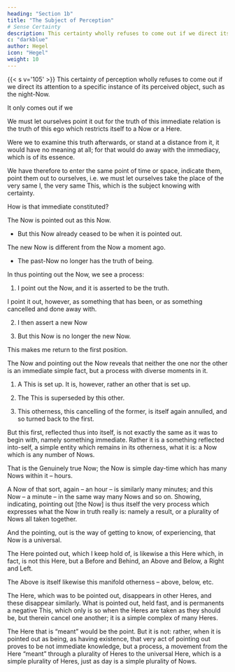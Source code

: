 ```yaml
---
heading: "Section 1b"
title: "The Subject of Perception"
# Sense Certainty
description: This certainty wholly refuses to come out if we direct its attention to a Now that is night, or an I to whom it is night. We will go to it and let ourselves point out the Now that is asserted.
c: "darkblue"
author: Hegel
icon: "Hegel"
weight: 10
---
```



{{< s v='105' >}} This certainty of perception wholly refuses to come out if we direct its attention to a specific instance of its perceived object, such as the night-Now.
 <!-- that is night, or an I to whom it is night.  -->

<!-- We will go to it and let ourselves point out the Now that is asserted.  -->

It only comes out if we 

We must let ourselves point it out for the truth of this immediate relation is the truth of this ego which restricts itself to a Now or a Here. 

Were we to examine this truth afterwards, or stand at a distance from it, it would have no meaning at all; for that would do away with the immediacy, which is of its essence.

We have therefore to enter the same point of time or space, indicate them, point them out to ourselves, i.e. we must let ourselves take the place of the very same I, the very same This, which is the subject knowing with certainty. 

How is that immediate constituted? 

<!-- , which is shown to us. -->

<!-- Φ 106.  -->

The Now is pointed out as this Now.
- But this Now already ceased to be when it is pointed out. 

The new Now is different from the Now a moment ago. 
- The past-Now no longer has the truth of being. 

 <!-- as it is shown to us is one that has been, and that is its truth; it does not have , of something that is. No doubt this is true, that it has been; but what has been is in point of fact not genuinely real, it is not, and the point in question concerned what is, concerned being. -->

<!-- Φ 107.  -->

In thus pointing out the Now, we see a process:

1. I point out the Now, and it is asserted to be the truth. 

I point it out, however, as something that has been, or as something cancelled and done away with. 

2. I then assert a new Now

3. But this Now is no longer the new Now. 

This makes me return to the first position. 

<!-- I thus annul and pass beyond that first truth and in the second place I now assert as the second truth that it has been, that it is superseded.  -->

<!-- But, thirdly, what has been is not; I then supersede, cancel, its having been, the fact of its being annulled, the second truth, negate thereby the negation of the Now and return in so doing to the first position: that Now is.  -->

The Now and pointing out the Now reveals that neither the one nor the other is an immediate simple fact, but a process with diverse moments in it. 

1. A This is set up. It is, however, rather an other that is set up. 

2. The This is superseded by this other. 

3. This otherness, this cancelling of the former, is itself again annulled, and so turned back to the first. 

But this first, reflected thus into itself, is not exactly the same as it was to begin with, namely something immediate. Rather it is a something reflected into-self, a simple entity which remains in its otherness, what it is: a Now which is any number of Nows.

That is the Genuinely true Now; the Now is simple day-time which has many Nows within it – hours. 

A Now of that sort, again – an hour – is similarly many minutes; and this Now – a minute – in the same way many Nows and so on. Showing, indicating, pointing out [the Now] is thus itself the very process which expresses what the Now in truth really is: namely a result, or a plurality of Nows all taken together. 

And the pointing, out is the way of getting to know, of experiencing, that Now is a universal.

<!-- Φ 108.  -->

The Here pointed out, which I keep hold of, is likewise a this Here which, in fact, is not this Here, but a Before and Behind, an Above and Below, a Right and Left. 

The Above is itself likewise this manifold otherness – above, below, etc. 

The Here, which was to be pointed out, disappears in other Heres, and these disappear similarly. What is pointed out, held fast, and is permanents a negative This, which only is so when the Heres are taken as they should be, but therein cancel one another; it is a simple complex of many Heres. 

The Here that is “meant” would be the point. But it is not: rather, when it is pointed out as being, as having existence, that very act of pointing out proves to be not immediate knowledge, but a process, a movement from the Here “meant” through a plurality of Heres to the universal Here, which is a simple plurality of Heres, just as day is a simple plurality of Nows.


